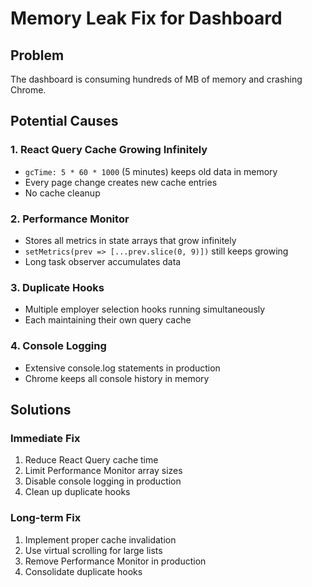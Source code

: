 # Memory Leak Fix for Dashboard

## Problem
The dashboard is consuming hundreds of MB of memory and crashing Chrome.

## Potential Causes

### 1. React Query Cache Growing Infinitely
- `gcTime: 5 * 60 * 1000` (5 minutes) keeps old data in memory
- Every page change creates new cache entries
- No cache cleanup

### 2. Performance Monitor
- Stores all metrics in state arrays that grow infinitely
- `setMetrics(prev => [...prev.slice(0, 9)])` still keeps growing
- Long task observer accumulates data

### 3. Duplicate Hooks
- Multiple employer selection hooks running simultaneously
- Each maintaining their own query cache

### 4. Console Logging
- Extensive console.log statements in production
- Chrome keeps all console history in memory

## Solutions

### Immediate Fix
1. Reduce React Query cache time
2. Limit Performance Monitor array sizes
3. Disable console logging in production
4. Clean up duplicate hooks

### Long-term Fix
1. Implement proper cache invalidation
2. Use virtual scrolling for large lists
3. Remove Performance Monitor in production
4. Consolidate duplicate hooks